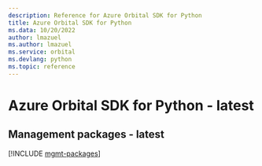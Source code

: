```yaml
---
description: Reference for Azure Orbital SDK for Python
title: Azure Orbital SDK for Python
ms.data: 10/20/2022
author: lmazuel
ms.author: lmazuel
ms.service: orbital
ms.devlang: python
ms.topic: reference
---
```

# Azure Orbital SDK for Python - latest

## Management packages - latest
[!INCLUDE [mgmt-packages](orbital-mgmt-index.md)]